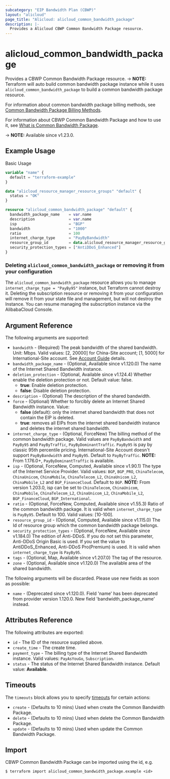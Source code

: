 ```yaml
---
subcategory: "EIP Bandwidth Plan (CBWP)"
layout: "alicloud"
page_title: "Alicloud: alicloud_common_bandwidth_package"
description: |-
  Provides a Alicloud CBWP Common Bandwidth Package resource.
---
```


# alicloud_common_bandwidth_package

Provides a CBWP Common Bandwidth Package resource. -> **NOTE:** Terraform will auto build common bandwidth package instance while it uses `alicloud_common_bandwidth_package` to build a common bandwidth package resource.

For information about common bandwidth package billing methods, see [Common Bandwidth Package Billing Methods](https://www.alibabacloud.com/help/doc-detail/67459.html).

For information about CBWP Common Bandwidth Package and how to use it, see [What is Common Bandwidth Package](https://www.alibabacloud.com/help/en/eip-bandwidth-plan).

-> **NOTE:** Available since v1.23.0.

## Example Usage

Basic Usage

```terraform
variable "name" {
  default = "terraform-example"
}

data "alicloud_resource_manager_resource_groups" "default" {
  status = "OK"
}

resource "alicloud_common_bandwidth_package" "default" {
  bandwidth_package_name    = var.name
  description               = var.name
  isp                       = "BGP"
  bandwidth                 = "1000"
  ratio                     = 100
  internet_charge_type      = "PayByBandwidth"
  resource_group_id         = data.alicloud_resource_manager_resource_groups.default.ids.0
  security_protection_types = ["AntiDDoS_Enhanced"]
}
```

### Deleting `alicloud_common_bandwidth_package` or removing it from your configuration

The `alicloud_common_bandwidth_package` resource allows you to manage  `internet_charge_type = "PayBy95"`  instance, but Terraform cannot destroy it.
Deleting the subscription resource or removing it from your configuration will remove it from your state file and management, but will not destroy the Instance.
You can resume managing the subscription instance via the AlibabaCloud Console.

## Argument Reference

The following arguments are supported:
* `bandwidth` - (Required) The peak bandwidth of the shared bandwidth. Unit: Mbps. 
  Valid values: [2, 20000] for China-Site account; [1, 5000] for International-Site account. See [Account Guide](https://registry.terraform.io/providers/aliyun/alicloud/latest/docs/guides/getting-account) details.
* `bandwidth_package_name` - (Optional, Available since v1.120.0) The name of the Internet Shared Bandwidth instance.
* `deletion_protection` - (Optional, Available since v1.124.4) Whether enable the deletion protection or not. Default value: false.
  - **true**: Enable deletion protection.
  - **false**: Disable deletion protection.
* `description` - (Optional) The description of the shared bandwidth.
* `force` - (Optional) Whether to forcibly delete an Internet Shared Bandwidth instance. Value:
  - **false** (default): only the internet shared bandwidth that does not contain the EIP is deleted.
  - **true**: removes all EIPs from the internet shared bandwidth instance and deletes the internet shared bandwidth.
* `internet_charge_type` - (Optional, ForceNew) The billing method of the common bandwidth package. Valid values are `PayByBandwidth` and `PayBy95` and `PayByTraffic`, `PayByDominantTraffic`. `PayBy95` is pay by classic 95th percentile pricing. International-Site Account doesn't support `PayByBandwidth` and `PayBy95`. Default to `PayByTraffic`. **NOTE:** From 1.176.0+, `PayByDominantTraffic` is available.
* `isp` - (Optional, ForceNew, Computed, Available since v1.90.1) The type of the Internet Service Provider. Valid values: `BGP`, `BGP_PRO`, `ChinaTelecom`, `ChinaUnicom`, `ChinaMobile`, `ChinaTelecom_L2`, `ChinaUnicom_L2`, `ChinaMobile_L2` and `BGP_FinanceCloud`. Default to `BGP`. **NOTE:** From version 1.203.0, isp can be set to `ChinaTelecom`, `ChinaUnicom`, `ChinaMobile`, `ChinaTelecom_L2`, `ChinaUnicom_L2`, `ChinaMobile_L2`, `BGP_FinanceCloud`, `BGP_International`.
* `ratio` - (Optional, ForceNew, Computed, Available since v1.55.3) Ratio of the common bandwidth package. It is valid when `internet_charge_type` is `PayBy95`. Default to 100. Valid values: [10-100].
* `resource_group_id` - (Optional, Computed, Available since v1.115.0) The Id of resource group which the common bandwidth package belongs.
* `security_protection_types` - (Optional, ForceNew, Available since v1.184.0) The edition of Anti-DDoS. If you do not set this parameter, Anti-DDoS Origin Basic is used. If you set the value to AntiDDoS_Enhanced, Anti-DDoS Pro(Premium) is used. It is valid when `internet_charge_type` is `PayBy95`.
* `tags` - (Optional, Map, Available since v1.207.0) The tag of the resource.
* `zone` - (Optional, Available since v1.120.0) The available area of the shared bandwidth.

The following arguments will be discarded. Please use new fields as soon as possible:
* `name` - (Deprecated since v1.120.0). Field 'name' has been deprecated from provider version 1.120.0. New field 'bandwidth_package_name' instead.

## Attributes Reference

The following attributes are exported:
* `id` - The ID of the resource supplied above.
* `create_time` - The create time.
* `payment_type` - The billing type of the Internet Shared Bandwidth instance. Valid values: `PayAsYouGo`, `Subscription`.
* `status` - The status of the Internet Shared Bandwidth instance. Default value: **Available**.

## Timeouts

The `timeouts` block allows you to specify [timeouts](https://www.terraform.io/docs/configuration-0-11/resources.html#timeouts) for certain actions:
* `create` - (Defaults to 10 mins) Used when create the Common Bandwidth Package.
* `delete` - (Defaults to 10 mins) Used when delete the Common Bandwidth Package.
* `update` - (Defaults to 10 mins) Used when update the Common Bandwidth Package.

## Import

CBWP Common Bandwidth Package can be imported using the id, e.g.

```shell
$ terraform import alicloud_common_bandwidth_package.example <id>
```